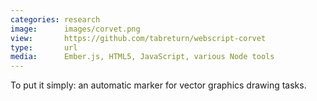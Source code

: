 ```yaml
---
categories: research
image:      images/corvet.png
view:       https://github.com/tabreturn/webscript-corvet
type:       url
media:      Ember.js, HTML5, JavaScript, various Node tools
---
```

To put it simply: an automatic marker for vector graphics drawing tasks.
